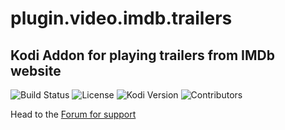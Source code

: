 # plugin.video.imdb.trailers
## Kodi Addon for playing trailers from IMDb website
![Build Status](https://img.shields.io/travis/Gujal00/plugin.video.imdb.trailers/master.svg)
![License](https://img.shields.io/badge/license-GPL--3.0--only-success.svg)
![Kodi Version](https://img.shields.io/badge/kodi-leia%2B-success.svg)
![Contributors](https://img.shields.io/github/contributors/Gujal00/plugin.video.imdb.trailers.svg)

Head to the [Forum for support](https://forum.kodi.tv/showthread.php?tid=352127)
